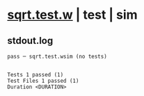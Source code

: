 # [sqrt.test.w](../../../../../../examples/tests/sdk_tests/math/sqrt.test.w) | test | sim

## stdout.log
```log
pass ─ sqrt.test.wsim (no tests)
 
 
Tests 1 passed (1)
Test Files 1 passed (1)
Duration <DURATION>
```

